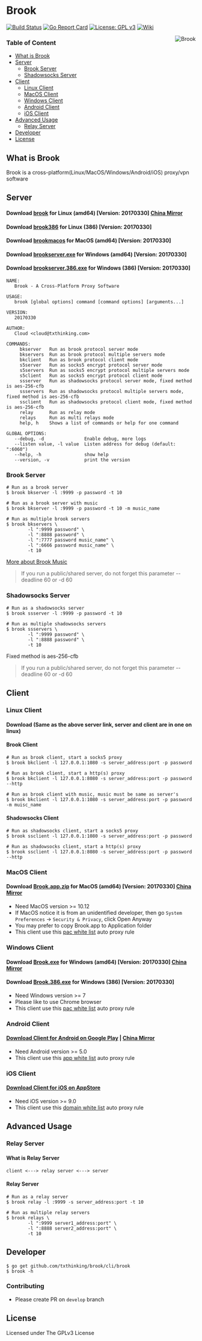 # Brook

[![Build Status](https://travis-ci.org/txthinking/brook.svg?branch=master)](https://travis-ci.org/txthinking/brook) [![Go Report Card](https://goreportcard.com/badge/github.com/txthinking/brook)](https://goreportcard.com/report/github.com/txthinking/brook) [![License: GPL v3](https://img.shields.io/badge/License-GPL%20v3-blue.svg)](http://www.gnu.org/licenses/gpl-3.0) [![Wiki](https://img.shields.io/badge/docs-wiki-blue.svg)](https://github.com/txthinking/brook/wiki)

<p align="center">
    <img style="float: right;" src="https://dn-txthinking.qbox.me/img/logo200.png" alt="Brook"/>
</p>

### Table of Content

* [What is Brook](#what-is-brook)
* [Server](#server)
    * [Brook Server](#brook-server)
    * [Shadowsocks Server](#shadowsocks-server)
* [Client](#client)
    * [Linux Client](#linux-client)
    * [MacOS Client](#macos-client)
    * [Windows Client](#windows-client)
    * [Android Client](#android-client)
    * [iOS Client](#ios-client)
* [Advanced Usage](#advanced-usage)
    * [Relay Server](#relay-server)
* [Developer](#developer)
* [License](#license)

## What is Brook

Brook is a cross-platform(Linux/MacOS/Windows/Android/iOS) proxy/vpn software

## Server

#### Download [brook](https://github.com/txthinking/brook/releases/download/v20170330/brook) for Linux (amd64) [Version: 20170330] [China Mirror](https://dn-txthinking.qbox.me/init/brook)
#### Download [brook386](https://github.com/txthinking/brook/releases/download/v20170330/brook386) for Linux (386) [Version: 20170330]
#### Download [brookmacos](https://github.com/txthinking/brook/releases/download/v20170330/brookmacos) for MacOS (amd64) [Version: 20170330]
#### Download [brookserver.exe](https://github.com/txthinking/brook/releases/download/v20170330/brookserver.exe) for Windows (amd64) [Version: 20170330]
#### Download [brookserver.386.exe](https://github.com/txthinking/brook/releases/download/v20170330/brookserver.386.exe) for Windows (386) [Version: 20170330]

```
NAME:
   Brook - A Cross-Platform Proxy Software

USAGE:
   brook [global options] command [command options] [arguments...]

VERSION:
   20170330

AUTHOR:
   Cloud <cloud@txthinking.com>

COMMANDS:
     bkserver   Run as brook protocol server mode
     bkservers  Run as brook protocol multiple servers mode
     bkclient   Run as brook protocol client mode
     s5server   Run as socks5 encrypt protocol server mode
     s5servers  Run as socks5 encrypt protocol multiple servers mode
     s5client   Run as socks5 encrypt protocol client mode
     ssserver   Run as shadowsocks protocol server mode, fixed method is aes-256-cfb
     ssservers  Run as shadowsocks protocol multiple servers mode, fixed method is aes-256-cfb
     ssclient   Run as shadowsocks protocol client mode, fixed method is aes-256-cfb
     relay      Run as relay mode
     relays     Run as multi relays mode
     help, h    Shows a list of commands or help for one command

GLOBAL OPTIONS:
   --debug, -d               Enable debug, more logs
   --listen value, -l value  Listen address for debug (default: ":6060")
   --help, -h                show help
   --version, -v             print the version
```

### Brook Server

```
# Run as a brook server
$ brook bkserver -l :9999 -p password -t 10
```

```
# Run as a brook server with music
$ brook bkserver -l :9999 -p password -t 10 -m music_name
```

```
# Run as multiple brook servers
$ brook bkservers \
        -l ":9999 password" \
        -l ":8888 password" \
        -l ":7777 password music_name" \
        -l ":6666 password music_name" \
        -t 10
```

[More about Brook Music](https://github.com/txthinking/brook/wiki/Music-List)

> If you run a public/shared server, do not forget this parameter --deadline 60 or -d 60

### Shadowsocks Server

```
# Run as a shadowsocks server
$ brook ssserver -l :9999 -p password -t 10
```

```
# Run as multiple shadowsocks servers
$ brook ssservers \
        -l ":9999 password" \
        -l ":8888 password" \
        -t 10
```

Fixed method is aes-256-cfb

> If you run a public/shared server, do not forget this parameter --deadline 60 or -d 60

## Client

### Linux Client

#### Download (Same as the above server link, server and client are in one on linux)

#### Brook Client

```
# Run as brook client, start a socks5 proxy
$ brook bkclient -l 127.0.0.1:1080 -s server_address:port -p password
```

```
# Run as brook client, start a http(s) proxy
$ brook bkclient -l 127.0.0.1:8080 -s server_address:port -p password --http
```

```
# Run as brook client with music, music must be same as server's
$ brook bkclient -l 127.0.0.1:1080 -s server_address:port -p password -m muisc_name
```

#### Shadowsocks Client

```
# Run as shadowsocks client, start a socks5 proxy
$ brook ssclient -l 127.0.0.1:1080 -s server_address:port -p password
```

```
# Run as shadowsocks client, start a http(s) proxy
$ brook ssclient -l 127.0.0.1:8080 -s server_address:port -p password --http
```

### MacOS Client

#### Download [Brook.app.zip](https://github.com/txthinking/brook/releases/download/v20170330/Brook.app.zip) for MacOS (amd64) [Version: 20170330] [China Mirror](https://dn-txthinking.qbox.me/init/Brook.app.zip)

* Need MacOS version >= 10.12
* If MacOS notice it is from an unidentified developer, then go `System Preferences` -> `Security & Privacy`, click Open Anyway
* You may prefer to copy Brook.app to Application folder
* This client use this [pac white list](https://github.com/txthinking/pac) auto proxy rule

### Windows Client

#### Download [Brook.exe](https://github.com/txthinking/brook/releases/download/v20170330/Brook.exe) for Windows (amd64) [Version: 20170330] [China Mirror](https://dn-txthinking.qbox.me/init/Brook.exe)
#### Download [Brook.386.exe](https://github.com/txthinking/brook/releases/download/v20170330/Brook.386.exe) for Windows (386) [Version: 20170330]

* Need Windows version >= 7
* Please like to use Chrome browser
* This client use this [pac white list](https://github.com/txthinking/pac) auto proxy rule

### Android Client

#### [Download Client for Android on Google Play](https://play.google.com/store/apps/details?id=com.txthinking.brook) | [China Mirror](https://dn-txthinking.qbox.me/init/Brook.apk)

* Need Android version >= 5.0
* This client use this [app white list](https://github.com/txthinking/pac/blob/master/white_apps.list)  auto proxy rule

### iOS Client

#### [Download Client for iOS on AppStore](https://itunes.apple.com/us/app/brook-brook-shadowsocks-vpn-proxy/id1216002642)

* Need iOS version >= 9.0
* This client use this [domain white list](https://github.com/txthinking/pac) auto proxy rule

## Advanced Usage

### Relay Server

#### What is Relay Server

```
client <---> relay server <---> server
```

#### Relay Server

```
# Run as a relay server
$ brook relay -l :9999 -s server_address:port -t 10
```

```
# Run as multiple relay servers
$ brook relays \
        -l ":9999 server1_address:port" \
        -l ":8888 server2_address:port" \
        -t 10
```

## Developer

```
$ go get github.com/txthinking/brook/cli/brook
$ brook -h
```

### Contributing

* Please create PR on `develop` branch

## License

Licensed under The GPLv3 License
